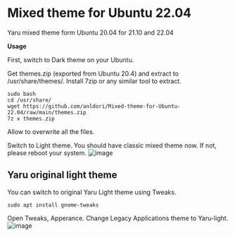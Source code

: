 # Mixed theme for Ubuntu 22.04
Yaru mixed theme form Ubuntu 20.04 for 21.10 and 22.04

**Usage**

First, switch to Dark theme on your Ubuntu.

Get themes.zip (exported from Ubuntu 20.4) and extract to /usr/share/themes/. Install 7zip or any similar tool to extract.
```
sudo bash
cd /usr/share/
wget https://github.com/anldori/Mixed-theme-for-Ubuntu-22.04/raw/main/themes.zip
7z x themes.zip
```
Allow to overwrite all the files.

Switch to Light theme. You should have classic mixed theme now. If not, please reboot your system. 
![image](https://user-images.githubusercontent.com/101538840/168027490-7e355b82-91d9-41e7-bcfe-79563054a303.png)
## Yaru original light theme
You can switch to original Yaru Light theme using Tweaks.
```
sudo apt install gnome-tweaks
```
Open Tweaks, Apperance. Change Legacy Applications theme to Yaru-light.
![image](https://user-images.githubusercontent.com/101538840/168028202-7392d058-1010-4365-b97c-18ae91deee17.png)
